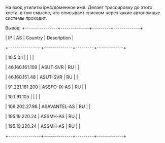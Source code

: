 На вход утилиты ipv4/доменное имя. Делает трассировку до этого хоста, в том смысле, что описывает списком через какие автономные системы проходит.

Вывод:
+----------------+--------------+---------+-------------+

|       IP       |      AS      | Country | Description |

+----------------+--------------+---------+-------------+

|    10.5.0.1    |              |         |             |

| 46.160.161.109 |   ASUT-SVR   |    RU   |             |

| 46.160.151.48  |   ASUT-SVR   |    RU   |             |

| 91.221.181.200 | ASSFO-IX-AS  |    RU   |             |

|  10.1.91.105   |              |         |             |

| 109.202.27.98  | ASAVANTEL-AS |    RU   |             |

| 195.19.220.24  |   ASSMH-AS   |    RU   |             |

| 195.19.220.24  |   ASSMH-AS   |    RU   |             |

+----------------+--------------+---------+-------------+
